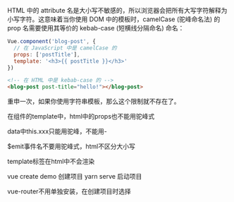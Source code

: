 HTML 中的 attribute 名是大小写不敏感的，所以浏览器会把所有大写字符解释为小写字符。这意味着当你使用 DOM 中的模板时，camelCase (驼峰命名法) 的 prop 名需要使用其等价的 kebab-case (短横线分隔命名) 命名：
```javascript
Vue.component('blog-post', {
  // 在 JavaScript 中是 camelCase 的
  props: ['postTitle'],
  template: '<h3>{{ postTitle }}</h3>'
})
```
```html
<!-- 在 HTML 中是 kebab-case 的 -->
<blog-post post-title="hello!"></blog-post>
```

重申一次，如果你使用字符串模板，那么这个限制就不存在了。

在组件的template中，html中的props也不能用驼峰式

data中this.xxx只能用驼峰，不能用-

$emit事件名不要用驼峰式，html不区分大小写

template标签在html中不会渲染

vue create demo 创建项目
yarn serve 启动项目

vue-router不用单独安装，在创建项目时选择

